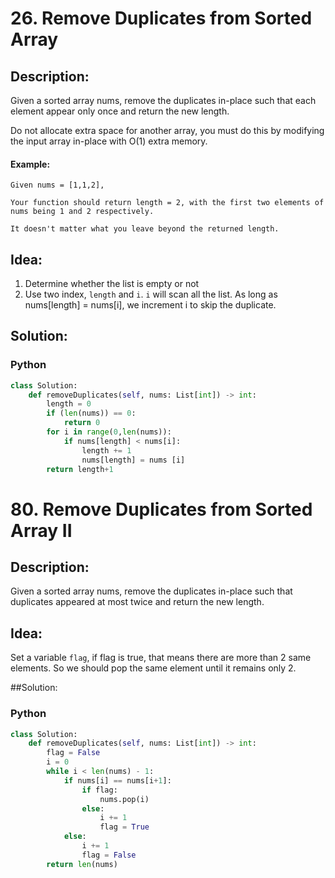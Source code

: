 # 26. Remove Duplicates from Sorted Array
## Description:
Given a sorted array nums, remove the duplicates in-place such that each element appear only once and return the new length.

Do not allocate extra space for another array, you must do this by modifying the input array in-place with O(1) extra memory.

#### Example:
```
Given nums = [1,1,2],

Your function should return length = 2, with the first two elements of nums being 1 and 2 respectively.

It doesn't matter what you leave beyond the returned length.
```

## Idea:
  1. Determine whether the list is empty or not
  2. Use two index, ```length``` and ```i```. ```i``` will scan all the list. As long as nums[length] = nums[i], we increment i to skip the duplicate.

## Solution:
### Python
```python
class Solution:
    def removeDuplicates(self, nums: List[int]) -> int:
        length = 0
        if (len(nums)) == 0:
            return 0
        for i in range(0,len(nums)):
            if nums[length] < nums[i]:
                length += 1
                nums[length] = nums [i]
        return length+1
```

# 80. Remove Duplicates from Sorted Array II
## Description:
Given a sorted array nums, remove the duplicates in-place such that duplicates appeared at most twice and return the new length.

## Idea:
  Set a variable ```flag```, if flag is true, that means there are more than 2 same elements. So we should pop the same element until it remains only 2.

##Solution:
### Python
```python
class Solution:
    def removeDuplicates(self, nums: List[int]) -> int:
        flag = False
        i = 0
        while i < len(nums) - 1:
            if nums[i] == nums[i+1]:
                if flag:
                    nums.pop(i)
                else:
                    i += 1
                    flag = True
            else:
                i += 1
                flag = False
        return len(nums)
```
